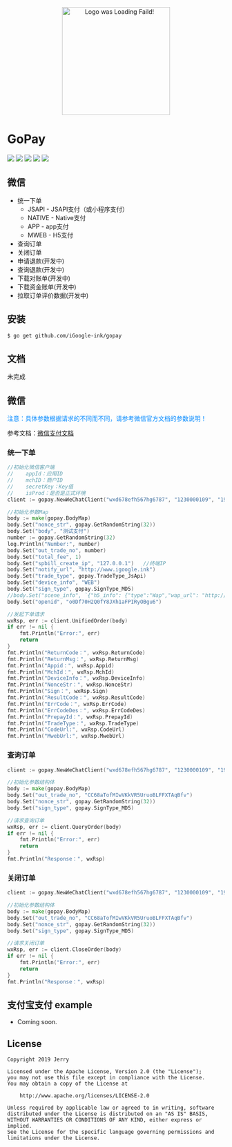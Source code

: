 
<div align=center><a href="https://doc.gopay.ink" target="_blank"><img width="250" height="250" alt="Logo was Loading Faild!" src="https://raw.githubusercontent.com/iGoogle-ink/gopay/master/logo.png"/></a></div>

# GoPay

<a href="https://www.igoogle.ink" target="_blank"><img src="https://img.shields.io/badge/Author-Jerry-blue.svg"/></a>
<a href="https://golang.org" target="_blank"><img src="https://img.shields.io/badge/Golang-1.11+-brightgreen.svg"/></a>
<a href="https://doc.gopay.ink" target="_blank"><img src="https://img.shields.io/badge/Doc-doc.gopay.ink-blue.svg"/></a>
<img src="https://img.shields.io/badge/Build-passing-brightgreen.svg"/>
<a href="http://www.apache.org/licenses/LICENSE-2.0" target="_blank"><img src="https://img.shields.io/badge/License-Apache 2-blue.svg"/></a>

## 微信
* 统一下单
    * JSAPI - JSAPI支付（或小程序支付）
    * NATIVE - Native支付
    * APP - app支付
    * MWEB - H5支付
* 查询订单
* 关闭订单
* 申请退款(开发中)
* 查询退款(开发中)
* 下载对账单(开发中)
* 下载资金账单(开发中)
* 拉取订单评价数据(开发中)


## 安装

```bash
$ go get github.com/iGoogle-ink/gopay
```

## 文档

未完成

## 微信

<font color='#0088ff'>注意：具体参数根据请求的不同而不同，请参考微信官方文档的参数说明！</font>

参考文档：[微信支付文档](https://pay.weixin.qq.com/wiki/doc/api/index.html)


### 统一下单
```go
//初始化微信客户端
//    appId：应用ID
//    mchID：商户ID
//    secretKey：Key值
//    isProd：是否是正式环境
client := gopay.NewWeChatClient("wxd678efh567hg6787", "1230000109", "192006250b4c09247ec02edce69f6a2d", true)

//初始化参数Map
body := make(gopay.BodyMap)
body.Set("nonce_str", gopay.GetRandomString(32))
body.Set("body", "测试支付")
number := gopay.GetRandomString(32)
log.Println("Number:", number)
body.Set("out_trade_no", number)
body.Set("total_fee", 1)
body.Set("spbill_create_ip", "127.0.0.1")   //终端IP
body.Set("notify_url", "http://www.igoogle.ink")
body.Set("trade_type", gopay.TradeType_JsApi)
body.Set("device_info", "WEB")
body.Set("sign_type", gopay.SignType_MD5)
//body.Set("scene_info", `{"h5_info": {"type":"Wap","wap_url": "http://www.igoogle.ink","wap_name": "测试支付"}}`)
body.Set("openid", "o0Df70H2Q0fY8JXh1aFPIRyOBgu6")

//发起下单请求
wxRsp, err := client.UnifiedOrder(body)
if err != nil {
	fmt.Println("Error:", err)
	return
}
fmt.Println("ReturnCode：", wxRsp.ReturnCode)
fmt.Println("ReturnMsg：", wxRsp.ReturnMsg)
fmt.Println("Appid：", wxRsp.Appid)
fmt.Println("MchId：", wxRsp.MchId)
fmt.Println("DeviceInfo：", wxRsp.DeviceInfo)
fmt.Println("NonceStr：", wxRsp.NonceStr)
fmt.Println("Sign：", wxRsp.Sign)
fmt.Println("ResultCode：", wxRsp.ResultCode)
fmt.Println("ErrCode：", wxRsp.ErrCode)
fmt.Println("ErrCodeDes：", wxRsp.ErrCodeDes)
fmt.Println("PrepayId：", wxRsp.PrepayId)
fmt.Println("TradeType：", wxRsp.TradeType)
fmt.Println("CodeUrl:", wxRsp.CodeUrl)
fmt.Println("MwebUrl:", wxRsp.MwebUrl)
```

### 查询订单
```go
client := gopay.NewWeChatClient("wxd678efh567hg6787", "1230000109", "192006250b4c09247ec02edce69f6a2d", true)

//初始化参数结构体
body := make(gopay.BodyMap)
body.Set("out_trade_no", "CC68aTofMIwVKkVR5UruoBLFFXTAqBfv")
body.Set("nonce_str", gopay.GetRandomString(32))
body.Set("sign_type", gopay.SignType_MD5)

//请求查询订单
wxRsp, err := client.QueryOrder(body)
if err != nil {
	fmt.Println("Error:", err)
	return
}
fmt.Println("Response：", wxRsp)
```

### 关闭订单
```go
client := gopay.NewWeChatClient("wxd678efh567hg6787", "1230000109", "192006250b4c09247ec02edce69f6a2d", true)

//初始化参数结构体
body := make(gopay.BodyMap)
body.Set("out_trade_no", "CC68aTofMIwVKkVR5UruoBLFFXTAqBfv")
body.Set("nonce_str", gopay.GetRandomString(32))
body.Set("sign_type", gopay.SignType_MD5)

//请求关闭订单
wxRsp, err := client.CloseOrder(body)
if err != nil {
	fmt.Println("Error:", err)
	return
}
fmt.Println("Response：", wxRsp)
```

## 支付宝支付 example

* Coming soon.

## License
```
Copyright 2019 Jerry

Licensed under the Apache License, Version 2.0 (the "License");
you may not use this file except in compliance with the License.
You may obtain a copy of the License at

    http://www.apache.org/licenses/LICENSE-2.0

Unless required by applicable law or agreed to in writing, software
distributed under the License is distributed on an "AS IS" BASIS,
WITHOUT WARRANTIES OR CONDITIONS OF ANY KIND, either express or implied.
See the License for the specific language governing permissions and
limitations under the License.
```